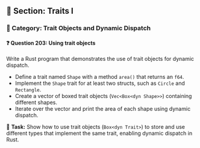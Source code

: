 ## 📘 Section: Traits I  
### 🔹 Category: Trait Objects and Dynamic Dispatch  
#### ❓ Question 203: Using trait objects

Write a Rust program that demonstrates the use of trait objects for dynamic dispatch.

- Define a trait named `Shape` with a method `area()` that returns an `f64`.
- Implement the `Shape` trait for at least two structs, such as `Circle` and `Rectangle`.
- Create a vector of boxed trait objects (`Vec<Box<dyn Shape>>`) containing different shapes.
- Iterate over the vector and print the area of each shape using dynamic dispatch.

🔧 **Task:** Show how to use trait objects (`Box<dyn Trait>`) to store and use different types that implement the same trait, enabling dynamic dispatch in Rust.
